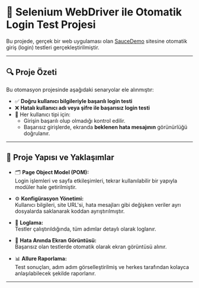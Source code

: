 # 🧪 Selenium WebDriver ile Otomatik Login Test Projesi

Bu projede, gerçek bir web uygulaması olan [SauceDemo](https://www.saucedemo.com/) sitesine otomatik giriş (login) testleri gerçekleştirilmiştir.

---

## 🔍 Proje Özeti

Bu otomasyon projesinde aşağıdaki senaryolar ele alınmıştır:

- ✅ **Doğru kullanıcı bilgileriyle başarılı login testi**
- ❌ **Hatalı kullanıcı adı veya şifre ile başarısız login testi**
- 🔄 Her kullanıcı tipi için:
  - Girişin başarılı olup olmadığı kontrol edilir.
  - Başarısız girişlerde, ekranda **beklenen hata mesajının** görünürlüğü doğrulanır.

---

## 🧩 Proje Yapısı ve Yaklaşımlar


- 🗂️ **Page Object Model (POM):**  
  Login işlemleri ve sayfa etkileşimleri, tekrar kullanılabilir bir yapıyla modüler hale getirilmiştir.

- ⚙️ **Konfigürasyon Yönetimi:**  
  Kullanıcı bilgileri, site URL'si, hata mesajları gibi değişken veriler ayrı dosyalarda saklanarak koddan ayrıştırılmıştır.

- 🧾 **Loglama:**  
  Testler çalıştırıldığında, tüm adımlar detaylı olarak loglanır.

- 📸 **Hata Anında Ekran Görüntüsü:**  
  Başarısız olan testlerde otomatik olarak ekran görüntüsü alınır.

- 📊 **Allure Raporlama:**  
  Test sonuçları, adım adım görselleştirilmiş ve herkes tarafından kolayca anlaşılabilecek şekilde raporlanır.

---
